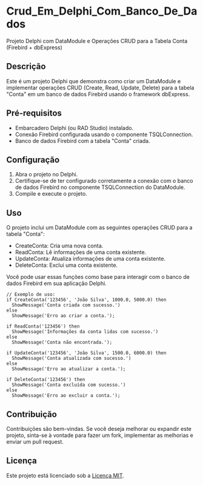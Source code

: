 # Crud_Em_Delphi_Com_Banco_De_Dados
Projeto Delphi com DataModule e Operações CRUD para a Tabela Conta (Firebird + dbExpress)

## Descrição
Este é um projeto Delphi que demonstra como criar um DataModule e implementar operações CRUD (Create, Read, Update, Delete) para a tabela "Conta" em um banco de dados Firebird usando o framework dbExpress.

## Pré-requisitos
- Embarcadero Delphi (ou RAD Studio) instalado.
- Conexão Firebird configurada usando o componente TSQLConnection.
- Banco de dados Firebird com a tabela "Conta" criada.

## Configuração
1. Abra o projeto no Delphi.
2. Certifique-se de ter configurado corretamente a conexão com o banco de dados Firebird no componente TSQLConnection do DataModule.
3. Compile e execute o projeto.

## Uso
O projeto inclui um DataModule com as seguintes operações CRUD para a tabela "Conta":
- CreateConta: Cria uma nova conta.
- ReadConta: Lê informações de uma conta existente.
- UpdateConta: Atualiza informações de uma conta existente.
- DeleteConta: Exclui uma conta existente.

Você pode usar essas funções como base para interagir com o banco de dados Firebird em sua aplicação Delphi.

```delphi
// Exemplo de uso:
if CreateConta('123456', 'João Silva', 1000.0, 5000.0) then
  ShowMessage('Conta criada com sucesso.')
else
  ShowMessage('Erro ao criar a conta.');

if ReadConta('123456') then
  ShowMessage('Informações da conta lidas com sucesso.')
else
  ShowMessage('Conta não encontrada.');

if UpdateConta('123456', 'João Silva', 1500.0, 6000.0) then
  ShowMessage('Conta atualizada com sucesso.')
else
  ShowMessage('Erro ao atualizar a conta.');

if DeleteConta('123456') then
  ShowMessage('Conta excluída com sucesso.')
else
  ShowMessage('Erro ao excluir a conta.');
```

## Contribuição
Contribuições são bem-vindas. Se você deseja melhorar ou expandir este projeto, sinta-se à vontade para fazer um fork, implementar as melhorias e enviar um pull request.

## Licença
Este projeto está licenciado sob a [Licença MIT](LICENSE).
